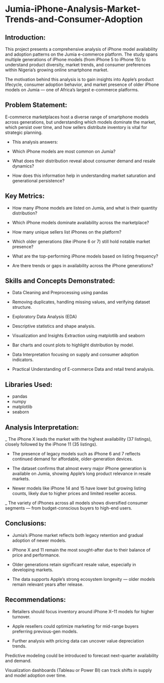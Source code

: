 # Jumia-iPhone-Analysis-Market-Trends-and-Consumer-Adoption


## Introduction:

This project presents a comprehensive analysis of iPhone model availability and adoption patterns on the Jumia e-commerce platform.
The study spans multiple generations of iPhone models (from iPhone 5 to iPhone 15) to understand product diversity, market trends, and consumer preferences within Nigeria’s growing online smartphone market.

The motivation behind this analysis is to gain insights into Apple’s product lifecycle, consumer adoption behavior, and market presence of older iPhone models on Jumia — one of Africa’s largest e-commerce platforms.



## Problem Statement:

E-commerce marketplaces host a diverse range of smartphone models across generations, but understanding which models dominate the market, which persist over time, and how sellers distribute inventory is vital for strategic planning.

- This analysis answers:

- Which iPhone models are most common on Jumia?

- What does their distribution reveal about consumer demand and resale dynamics?

- How does this information help in understanding market saturation and generational persistence?



## Key Metrics:

- How many iPhone models are listed on Jumia, and what is their quantity distribution?

- Which iPhone models dominate availability across the marketplace?

- How many unique sellers list iPhones on the platform?

- Which older generations (like iPhone 6 or 7) still hold notable market presence?

- What are the top-performing iPhone models based on listing frequency?

- Are there trends or gaps in availability across the iPhone generations?
  

## Skills and Concepts Demonstrated:

- Data Cleaning and Preprocessing using pandas

- Removing duplicates, handling missing values, and verifying dataset structure.

- Exploratory Data Analysis (EDA)

- Descriptive statistics and shape analysis.

- Visualization and Insights Extraction using matplotlib and seaborn

- Bar charts and count plots to highlight distribution by model.

- Data Interpretation focusing on supply and consumer adoption indicators.

- Practical Understanding of E-commerce Data and retail trend analysis.


## Libraries Used:

- pandas
- numpy
- matplotlib
- seaborn


## Analysis Interpretation:

_ The iPhone X leads the market with the highest availability (37 listings), closely followed by the iPhone 11 (35            listings).

- The presence of legacy models such as iPhone 6 and 7 reflects continued demand for affordable, older-generation devices.

- The dataset confirms that almost every major iPhone generation is available on Jumia, showing Apple’s long product          relevance in resale markets.

- Newer models like iPhone 14 and 15 have lower but growing listing counts, likely due to higher prices and limited           reseller access.

_ The variety of iPhones across all models shows diversified consumer segments — from budget-conscious buyers to high-end     users.


## Conclusions: 

- Jumia’s iPhone market reflects both legacy retention and gradual adoption of newer models.

- iPhone X and 11 remain the most sought-after due to their balance of price and performance.

- Older generations retain significant resale value, especially in developing markets.

- The data supports Apple’s strong ecosystem longevity — older models remain relevant years after release.


## Recommendations:

- Retailers should focus inventory around iPhone X–11 models for higher turnover.

- Apple resellers could optimize marketing for mid-range buyers preferring previous-gen models.

- Further analysis with pricing data can uncover value depreciation trends.

Predictive modeling could be introduced to forecast next-quarter availability and demand.

Visualization dashboards (Tableau or Power BI) can track shifts in supply and model adoption over time.
